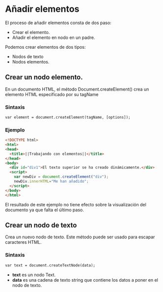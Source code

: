 # Añadir elementos
El proceso de añadir elementos consta de dos paso:
- Crear el elemento.
- Añadir el elemento en nodo en un padre.

Podemos crear elementos de dos tipos:
- Nodos de texto
- Nodos elementos.

## Crear un nodo elemento.
En un documento HTML, el método Document.createElement() crea un elemento HTML especificado por su tagName
### Sintaxis
```html
var element = document.createElement(tagName, [options]);
```
### Ejemplo
```html
<!DOCTYPE html>
<html>
<head>
  <title>||Trabajando con elementos||</title>
</head>
<body>
  <div id="div1">El texto superior se ha creado dinámicamente.</div>
  <script>
    var newDiv = document.createElement("div");
    newDiv.innerHTML="Me han añadido";
  </script>
</body>
</html>
```

El resultado de este ejemplo no tiene efecto sobre la visualización del documento ya que falta el último paso.

## Crear un nodo de texto
Crea un nuevo nodo de texto. Este método puede ser usado para escapar caracteres HTML.

### Sintaxis
```html
var text = document.createTextNode(data);
```
- **text** es un nodo Text.
- **data** es una cadena de texto string que contiene los datos a poner en el nodo de texto.

